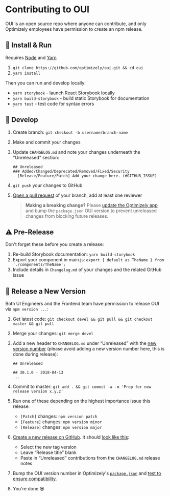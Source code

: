 # Contributing to OUI

OUI is an open source repo where anyone can contribute, and only Optimizely employees have permission to create an npm release.

## :pushpin: Install & Run

Requires [Node](https://nodejs.org/en/download/) and [Yarn](https://yarnpkg.com/lang/en/docs/install/#mac-stable)

1. `git clone https://github.com/optimizely/oui.git && cd oui`
1. `yarn install`

Then you can run and develop locally:

* `yarn storybook` - launch React Storybook locally
* `yarn build-storybook` - build static Storybook for documentation
* `yarn test` - test code for syntax errors


## :pencil: Develop

1. Create branch: `git checkout -b username/branch-name`
2. Make and commit your changes
3. Update `CHANGELOG.md` and note your changes underneath the "Unreleased" section:

    ```
    ## Unreleased
    ### Added/Changed/Deprecated/Removed/Fixed/Security
    - [Release/Feature/Patch] Add your change here. (#GITHUB_ISSUE)
    ```
4. `git push` your changes to GitHub
5. [Open a pull request](https://github.com/optimizely/oui/compare) of your branch, add at least one reviewer
    > **Making a breaking change?** Please [update the Optimizely app](https://github.com/optimizely/oui/issues/360) and bump the `package.json` OUI version to prevent unreleased changes from blocking future releases.

## :warning: Pre-Release

Don't forget these before you create a release:

1. Re-build Storybook documentation: `yarn build-storybook`
1. Export your component in main.js: `export { default as TheName } from './components/TheName';`
1. Include details in `Changelog.md` of your changes and the related GitHub issue


## :ship: Release a New Version

Both UI Engineers and the Frontend team have permission to release OUI via `npm version ...`:

1. Get latest code: `git checkout devel && git pull && git checkout master && git pull`
2. Merge your changes: `git merge devel`
3. Add a new header to `CHANGELOG.md` under “Unreleased” with the [new version number](https://medium.com/design-optimizely/how-to-version-your-ui-library-1c7a1b7ee23a) (please avoid adding a new version number here, this is done during release):

    ```
    ## Unreleased

    ## 30.1.0 - 2018-04-13
    ...
    ```
4. Commit to master: `git add . && git commit -a -m 'Prep for new release version x.y.z'`
5. Run one of these depending on the highest importance issue this release:
    * `[Patch]` changes: `npm version patch`
    * `[Feature]` changes: `npm version minor`
    * `[Release]` changes: `npm version major`
6. [Create a new release on GitHub](https://github.com/optimizely/oui/releases/new). It should [look like this](https://www.dropbox.com/s/1nln5ttbxfbacuv/Screenshot%202015-09-02%2011.31.21.png):
    * Select the new tag version
    * Leave “Release title” blank
    * Paste in “Unreleased” contributions from the `CHANGELOG.md` release notes
7. Bump the OUI version number in Optimizely's [`package.json`](https://github.com/optimizely/optimizely/blob/devel/src/www/frontend/package.json) and [test to ensure compatibility](https://docs.google.com/document/d/1TTfdhCSH7mPBeUzVme99qHR-QsFg7PTKP2lGqB9Dk3Y/edit#heading=h.ktasdjfn5j1h).
8. You're done :sunglasses:
